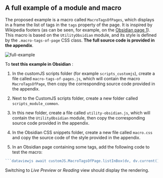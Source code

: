 ## A full example of a module and macro

The proposed example is a macro called `MacroTagsOfPages`, which displays in a frame the list of tags in the `tags` property of the page. It is inspired by Wikipedia footers (as can be seen, for example, on the [Obsidian page 1](https://en.wikipedia.org/wiki/Obsidian_(software))). This macro is based on the `UtilityObsidian` module, and its style is defined by the `.macro-tags-of-page` CSS class. **The full source code is provided in the appendix**.

![full-example](https://forum.obsidian.md/uploads/default/original/3X/1/1/11a40af71c9e18dcb63b008c449c246928015d16.png)

To **test this example in Obsidian** :

1. In the customJS scripts folder (for example `scripts_customjs`), create a file called `macro-tags-of-pages.js`, which will contain the macro `MacroTagsOfPage`, then copy the corresponding source code provided in the appendix.
    
2. Next to the CustomJS scripts folder, create a new folder called `scripts_module_common`.
    
3. In this new folder, create a file called `utility-obsidian.js`, which will contain the `UtilityObsidian` module, then copy the corresponding source code provided in the appendix.
    
4. In the Obsidian CSS snippets folder, create a new file called `macro.css` and copy the source code of the style provided in the appendix.
    
5. In an Obsidian page containing some tags, add the following code to test the macro:
    

````javascript
```dataviewjs await customJS.MacroTagsOfPage.listInBox(dv, dv.current().file.path);; ```
````

Switching to _Live Preview_ or _Reading_ view should display the rendering.
